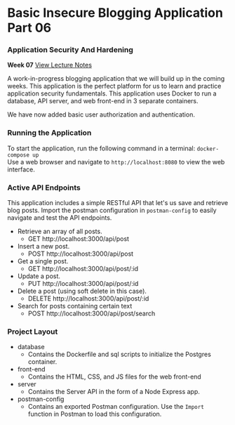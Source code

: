 # Basic Insecure Blogging Application Part 06
### Application Security And Hardening
**Week 07** [View Lecture Notes](../../../LectureNotes/Week-07)

A work-in-progress blogging application that we will build up in the coming weeks. This application is the perfect platform for us to learn and practice application security fundamentals.
This application uses Docker to run a database, API server, and web front-end in 3 separate containers.


We have now added basic user authorization and authentication.

### Running the Application
To start the application, run the following command in a terminal: `docker-compose up`  
Use a web browser and navigate to `http://localhost:8080` to view the web interface.

### Active API Endpoints
This application includes a simple RESTful API that let's us save and retrieve blog posts.
Import the postman configuration in `postman-config` to easily navigate and test the API endpoints.

- Retrieve an array of all posts.  
  - GET http://localhost:3000/api/post  
- Insert a new post. 
  - POST http://localhost:3000/api/post
- Get a single post.  
  - GET http://localhost:3000/api/post/:id  
- Update a post.  
  - PUT http://localhost:3000/api/post/:id  
- Delete a post (using soft delete in this case).
  - DELETE http://localhost:3000/api/post/:id  
- Search for posts containing certain text
  - POST http://localhost:3000/api/post/search


### Project Layout
- database
  - Contains the Dockerfile and sql scripts to initialize the Postgres container.
- front-end
  - Contains the HTML, CSS, and JS files for the web front-end
- server
  - Contains the Server API in the form of a Node Express app.
- postman-config
  - Contains an exported Postman configuration. Use the `Import` function in Postman to load this configuration.